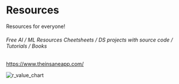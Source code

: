 # Resources

Resources for everyone!

###### Free AI / ML Resources Cheetsheets / DS projects with source code / Tutorials / Books
https://www.theinsaneapp.com/ 

![r_value_chart](https://github.com/jonathan-pap/jonathan-pap.github.io/blob/main/images/r_value_charts.JPG)
